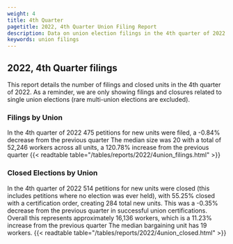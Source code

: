 ```yaml
---
weight: 4
title: 4th Quarter
pagetitle: 2022, 4th Quarter Union Filing Report
description: Data on union election filings in the 4th quarter of 2022
keywords: union filings
---
```


## 2022, 4th Quarter filings

This report details the number of filings and closed units in the 4th quarter of 2022. As a reminder, we are only showing filings and closures related to single union elections (rare multi-union elections are excluded).

### Filings by Union
In the 4th quarter of 2022 475 petitions for new units were filed, a -0.84% decrease from the previous quarter The median size was 20 with a total of 52,246 workers across all units, a 120.78% increase from the previous quarter
{{< readtable table="/tables/reports/2022/4union_filings.html" >}}

### Closed Elections by Union
In the 4th quarter of 2022 514 petitions for new units were closed (this includes petitions where no election was ever held), with 55.25% closed with a certification order, creating 284 total new units. This was a -0.35% decrease from the previous quarter in successful union certifications. Overall this represents approximately 16,136 workers, which is a 11.23% increase from the previous quarter The median bargaining unit has 19 workers.
{{< readtable table="/tables/reports/2022/4union_closed.html" >}}
